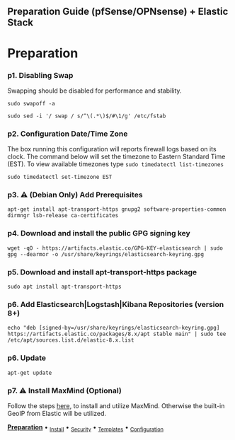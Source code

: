 ## Preparation Guide (pfSense/OPNsense) + Elastic Stack 

# Preparation

### p1. Disabling Swap
Swapping should be disabled for performance and stability.
```
sudo swapoff -a
```
```
sudo sed -i '/ swap / s/^\(.*\)$/#\1/g' /etc/fstab
```

### p2. Configuration Date/Time Zone
The box running this configuration will reports firewall logs based on its clock.  The command below will set the timezone to Eastern Standard Time (EST).  To view available timezones type `sudo timedatectl list-timezones`
```
sudo timedatectl set-timezone EST
```

### p3. ⚠️ (Debian Only) Add Prerequisites
```
apt-get install apt-transport-https gnupg2 software-properties-common dirmngr lsb-release ca-certificates
```

### p4. Download and install the public GPG signing key
```
wget -qO - https://artifacts.elastic.co/GPG-KEY-elasticsearch | sudo gpg --dearmor -o /usr/share/keyrings/elasticsearch-keyring.gpg
```

### p5. Download and install apt-transport-https package
```
sudo apt install apt-transport-https
```

### p6. Add Elasticsearch|Logstash|Kibana Repositories (version 8+)
```
echo "deb [signed-by=/usr/share/keyrings/elasticsearch-keyring.gpg] https://artifacts.elastic.co/packages/8.x/apt stable main" | sudo tee /etc/apt/sources.list.d/elastic-8.x.list
```

### p6. Update
```
apt-get update
```

### p7. ⚠️  Install MaxMind (Optional)
Follow the steps [here](https://github.com/pfelk/pfelk/wiki/How-To:-MaxMind-via-GeoIP-with-pfELK), to install and utilize MaxMind. Otherwise the built-in GeoIP from Elastic will be utilized.



**[Preparation](preparation.md)** • <sub>[Install](install.md)</sub> • <sub>[Security](security.md)</sub> • <sub>[Templates](templates.md)</sub> • <sub>[Configuration](configuration.md)</sub>
